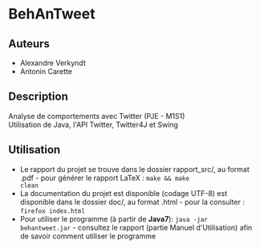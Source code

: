 BehAnTweet
==========

Auteurs
-------

*	Alexandre Verkyndt
*	Antonin Carette

Description
-----------

Analyse de comportements avec Twitter (PJE - M1S1)  
Utilisation de Java, l'API Twitter, Twitter4J et Swing

Utilisation
-----------

*	Le rapport du projet se trouve dans le dossier rapport_src/, au format .pdf - pour générer le rapport LaTeX : <code>make && make clean</code>
*	La documentation du projet est disponible (codage UTF-8) est disponible dans le dossier doc/, au format .html - pour la consulter : <code>firefox index.html</code>
*	Pour utiliser le programme (à partir de **Java7**): <code>java -jar behantweet.jar</code> - consultez le rapport (partie Manuel d'Utilisation) afin de savoir comment utiliser le programme